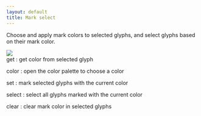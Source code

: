 ```yaml
---
layout: default
title: Mark select
---
```


Choose and apply mark colors to selected glyphs, and select glyphs based on their mark color.

<div class='container'>

<div class='screenshot'>
  <img src='/images/glyphs/markSelect.png' />
</div>

<div class='captions' markdown='1'>
get
: get color from selected glyph

color
: open the color palette to choose a color

set
: mark selected glyphs with the current color

select
: select all glyphs marked with the current color

clear
: clear mark color in selected glyphs
</div>

</div>